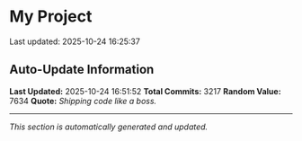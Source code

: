 # My Project


Last updated: 2025-10-24 16:25:37
























































































































































































































































































































































































































































































































































































































































































































































































































































































































































































































































































































































































































































































































































































































































































































































































































































































































































































































































































































































































































































































































































































































































































































































































































































































































































































































































































































































































































































































































































































































































































































































































































































































































































































































































































































































































































































































































































## Auto-Update Information

**Last Updated:** 2025-10-24 16:51:52
**Total Commits:** 3217
**Random Value:** 7634
**Quote:** _Shipping code like a boss._

---
_This section is automatically generated and updated._
